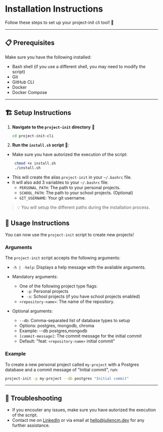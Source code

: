 # Installation Instructions

Follow these steps to set up your project-init cli tool! 🚀

---

## 📋 Prerequisites
Make sure you have the following installed:

- Bash shell (if you use a different shell, you may need to modify the script)
- Git
- GitHub CLI
- Docker
- Docker Compose

---

## 🏗️ Setup Instructions

1. **Navigate to the `project-init` directory** 📂
   ```bash
   cd project-init-cli
   ```

2. **Run the `install.sh` script** 📜:

- Make sure you have autorized the execution of the script:
  ```bash
   chmod +x install.sh
   ./install.sh
   ```
- This will create the alias `project-init` in your `~/.bashrc` file.
- It will also add 3 variables to your `~/.bashrc` file:
  - `PERSONAL_PATH`: The path to your personal projects.
  - `SCHOOL_PATH`: The path to your school projects. (Optional)
  - `GIT_USERNAME`: Your git username.

> 💡 You will setup the different paths during the installation process.

## 📜 Usage Instructions

You can now use the `project-init` script to create new projects!

### Arguments

The `project-init` script accepts the following arguments:

- `-h | -help`: Displays a help message with the available arguments.

- Mandatory arguments:
  - One of the following project type flags:
    - `-p`: Personal projects
    - `-s`: School projects (if you have school projects enabled)
  - `<repository-name>`: The name of the repository.

- Optional arguments:
   - `--db`: Comma-separated list of database types to setup
    - Options: postgres, mongodb, chroma
    - Example: --db postgres,mongodb
   - `[commit-message]`: The commit message for the initial commit
    - Default: "feat: `<repository-name>` initial commit"

### Example

To create a new personal project called `my-project` with a Postgres database and a commit message of "Initial commit", run:

```bash
project-init -p my-project --db postgres "Initial commit"
```

---

## 📢 Troubleshooting

- If you encouter any issues, make sure you have autorized the execution of the script.
- Contact me on [LinkedIn](https://www.linkedin.com/in/juliencm-dev/) or via email at [hello@juliencm.dev](mailto:hello@juliencm.dev) for any further assistance.
